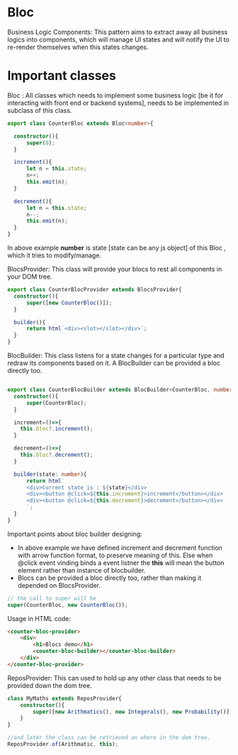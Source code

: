 # Bloc
Business Logic Components: This pattern aims to extract away all business logics into components, which will manage UI states and will notify the UI to re-render themselves when this states changes.

# Important classes
Bloc : All classes which needs to implement some business logic [be it for interacting with front end or backend systems], needs to be implemented in subclass of this class.
```ts
export class CounterBloc extends Bloc<number>{

  constructor(){
      super(0);
  }

  increment(){
      let n = this.state;
      n++;
      this.emit(n);
  }

  decrement(){
      let n = this.state;
      n--;
      this.emit(n);
  }
}
```
In above example **number** is state [state can be any js object] of this Bloc , which it tries to modify/manage.

BlocsProvider: This class will provide your blocs to rest all components in your DOM tree.
```ts
export class CounterBlocProvider extends BlocsProvider{
  constructor(){
      super([new CounterBloc()]);
  }

  builder(){
      return html`<div><slot></slot></div>`;
  }
}
```

BlocBuilder: This class listens for a state changes for a particular type and redraw its components based on it. A BlocBuilder can be provided a bloc directly too.
```ts

export class CounterBlocBuilder extends BlocBuilder<CounterBloc, number>{
  constructor(){
      super(CounterBloc);
  }

  increment=()=>{
    this.bloc?.increment();
  }

  decrement=()=>{
    this.bloc?.decrement();
  }

  builder(state: number){
      return html`
      <div>Current state is : ${state}</div>
      <div><button @click=${this.increment}>increment</button></div>
      <div><button @click=${this.decrement}>decrement</button></div>
      `;
  }
}
```
Important points about bloc builder designing:
* In above example we have defined increment and decrement function with arrow function format, to preserve meaning of this. Else when @click event vinding binds a event listner the **this** will mean the button element rather than instance of blocbuilder.
* Blocs can be provided a bloc directly too, rather than making it depended on BlocsProvider. 
```ts
// the call to super will be 
super(CounterBloc, new CounterBloc());
```

Usage in HTML code:
```html
<counter-bloc-provider>
    <div>
        <h1>Blocs demo</h1>
        <counter-bloc-builder></counter-bloc-builder>
    </div>
</counter-bloc-provider>
```


ReposProvider: This can used to hold up any other class that needs to be provided down the dom tree.
```ts
class MyMaths extends ReposProvider{
    constructor(){
        super([new Arithmatics(), new Integerals(), new Probability()])
    }
}

//and later the class can be retrieved an where in the dom tree.
ReposProvider.of(Arithmatic, this);
```